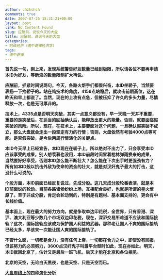 ```yaml
---
author: chzhshch
comments: true
date: 2007-07-25 18:31:21+00:00
layout: post
link: No Content Found
slug: 应酬前，说说今天的大盘
title: 应酬前，说说今天的大盘
categories:
- 时政经济（缠中说禅经济学）
tags:
- 缠中说禅
---
```


			

**首先说一句，刚上来，发现系统警告好友数量已经到极限，所以请各位不要再申请本ID为好友，等新浪的数量限制扩大再说。**

**应酬前，抓紧时间说两句。今天，各路火炬手们都很兴奋，本ID坐轿子，当然要表扬一下抬轿子的。站在纯技术的角度，4159点站稳后，就攻击前期高位，这在昨天和早上都说了。当然，现在的上攻有点急，但被压抑了许久的多头力量，尽情释放一次，也是无可厚非的。**

**技术上，4335点是否明天突破，其实一点意义都没有，早一天晚一天并不重要，重要的是突破后，在适当的回抽确认后，能释放出更大的能量。否则，就要面临假突破的风险。所以，现在，在技术上，主要要面对这个问题，一旦确认假突破不成立，那么大盘就会走出一段坚定有力的行情；否则，大盘依然有考验4000点等可能。是否假突破，是今后两周行情演化的关键点。**

**本ID今天早上已经宣告，本ID现在在轿子上，所以绝对不出力了，只会享受本ID应该享受的成果。别人想羡慕也没用，本ID前段时间冒着枪林弹雨换来的成果，当然要好好享受，否则本ID怎么能不断壮大？怎么能在下次出手时更强劲有力？所有如本ID般以抗击外敌为使命的资金的壮大，就是对汉奸鬼子最大的打击，这没什么可说的。**

**个股方面，本ID前面已经反复说过，先成分股。这几天成分股轮番表演，就是本ID前面说的轮动。目前各路诸侯纷纷上场，互相配合良好，也就是所谓的星火燎原了。至于非成分股，肯定会轮动到的，特别是有题材、基本面支持的，更会有中长线价值。**

**基本面上，现在最大的努力方向，就是争取单边印花税，全世界，只有香港、深沪、澳大利亚等少数几个市场双边印花税，现在，深沪交易所难道不应该和国际接轨？这次，国际接轨应该成为保护国人利益的武器。那种老让国人不爽的国际接轨已经太多，早该来一次能让国人爽的国际接轨了。**

**不管什么面，一切都是合力，没有任何上帝，一切都在合力之中，即使没有回报，但该努力的必须努力，3600点汉奸鬼子叫嚣平台型时如此，现在亦如此。明天，本ID就回北京了，估计又是最后一班飞机，后天才能在北京和各位相见。**

**北京的天空，无论白天黑夜，也是天空、只是天空而已。**

[**大盘周线上的四种演化分析**](http://blog.sina.com.cn/u/486e105c01000bxu)
